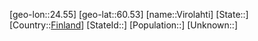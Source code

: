 ﻿---
location: [60.53,24.55]
type: City
tags:
- geo/City


SpocWebEntityId: 35319
isDeleted: false
confidential: public

---
[geo-lon::24.55]
[geo-lat::60.53]
[name::Virolahti]
[State::]
[Country::[Finland](geo/Continent/Europe/Finland.md)]
[StateId::]
[Population::]
[Unknown::]

